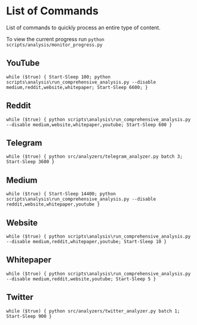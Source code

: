 # List of Commands

List of commands to quickly process an entire type of content.

To view the current progress run `python scripts/analysis/monitor_progress.py`

## YouTube

`while ($true) { Start-Sleep 100; python scripts\analysis\run_comprehensive_analysis.py --disable medium,reddit,website,whitepaper; Start-Sleep 6600; }`

## Reddit

`while ($true) { python scripts\analysis\run_comprehensive_analysis.py --disable medium,website,whitepaper,youtube; Start-Sleep 600 }`

## Telegram

`while ($true) { python src/analyzers/telegram_analyzer.py batch 3; Start-Sleep 3600 }`

## Medium

`while ($true) { Start-Sleep 14400; python scripts\analysis\run_comprehensive_analysis.py --disable reddit,website,whitepaper,youtube }`

## Website

`while ($true) { python scripts\analysis\run_comprehensive_analysis.py --disable medium,reddit,whitepaper,youtube; Start-Sleep 10 }`

## Whitepaper

`while ($true) { python scripts\analysis\run_comprehensive_analysis.py --disable medium,reddit,website,youtube; Start-Sleep 5 }`

## Twitter

`while ($true) { python src/analyzers/twitter_analyzer.py batch 1; Start-Sleep 900 }`